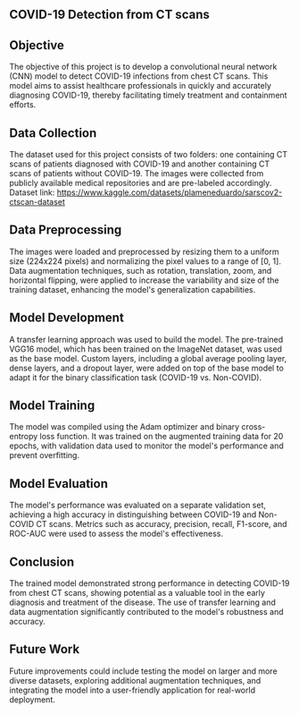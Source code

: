 ## COVID-19 Detection from CT scans

## Objective
The objective of this project is to develop a convolutional neural network (CNN) model to detect COVID-19 infections from chest CT scans. This model aims to assist healthcare professionals in quickly and accurately diagnosing COVID-19, thereby facilitating timely treatment and containment efforts.

## Data Collection
The dataset used for this project consists of two folders: one containing CT scans of patients diagnosed with COVID-19 and another containing CT scans of patients without COVID-19. The images were collected from publicly available medical repositories and are pre-labeled accordingly.<br>
Dataset link: https://www.kaggle.com/datasets/plameneduardo/sarscov2-ctscan-dataset    

## Data Preprocessing
The images were loaded and preprocessed by resizing them to a uniform size (224x224 pixels) and normalizing the pixel values to a range of [0, 1]. Data augmentation techniques, such as rotation, translation, zoom, and horizontal flipping, were applied to increase the variability and size of the training dataset, enhancing the model's generalization capabilities.

## Model Development
A transfer learning approach was used to build the model. The pre-trained VGG16 model, which has been trained on the ImageNet dataset, was used as the base model. Custom layers, including a global average pooling layer, dense layers, and a dropout layer, were added on top of the base model to adapt it for the binary classification task (COVID-19 vs. Non-COVID).

## Model Training
The model was compiled using the Adam optimizer and binary cross-entropy loss function. It was trained on the augmented training data for 20 epochs, with validation data used to monitor the model's performance and prevent overfitting.

## Model Evaluation
The model's performance was evaluated on a separate validation set, achieving a high accuracy in distinguishing between COVID-19 and Non-COVID CT scans. Metrics such as accuracy, precision, recall, F1-score, and ROC-AUC were used to assess the model's effectiveness.

## Conclusion
The trained model demonstrated strong performance in detecting COVID-19 from chest CT scans, showing potential as a valuable tool in the early diagnosis and treatment of the disease. The use of transfer learning and data augmentation significantly contributed to the model's robustness and accuracy.

## Future Work
Future improvements could include testing the model on larger and more diverse datasets, exploring additional augmentation techniques, and integrating the model into a user-friendly application for real-world deployment.

